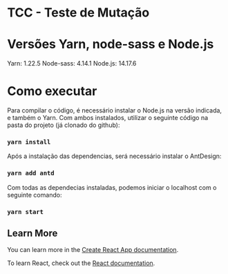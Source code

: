 # TCC - Teste de Mutação

# Versões Yarn, node-sass e Node.js

Yarn: 1.22.5
Node-sass: 4.14.1
Node.js: 14.17.6

# Como executar

Para compilar o código, é necessário instalar o Node.js na versão indicada, e também o Yarn.
Com ambos instalados, utilizar o seguinte código na pasta do projeto (já clonado do github):

### `yarn install`

Após a instalação das dependencias, será necessário instalar o AntDesign:

### `yarn add antd`

Com todas as dependecias instaladas, podemos iniciar o localhost com o seguinte comando:

### `yarn start`



## Learn More

You can learn more in the [Create React App documentation](https://facebook.github.io/create-react-app/docs/getting-started).

To learn React, check out the [React documentation](https://reactjs.org/).

